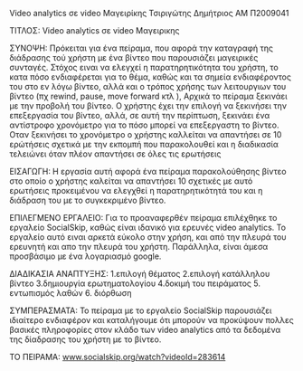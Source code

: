 Video analytics σε video Μαγειρίκης
Τσιριγώτης Δημήτριος
ΑΜ Π2009041

ΤΙΤΛΟΣ: Video analytics σε video Μαγειρικης

ΣΥΝΟΨΗ: Πρόκειται για ένα πείραμα, που αφορά την καταγραφή της διάδρασης τού χρήστη με ένα βίντεο
που παρουσιάζει μαγειρικές συνταγές. Στόχος ειναι να ελεγχεί η παρατηρητικότητα του χρήστη, το 
κατα πόσο ενδιαφέρεται για το θέμα, καθώς και τα σημεία ενδιαφέροντος του στο εν λόγω βίντεο,
αλλά και ο τρόπος χρήσης των λειτουργιων του βίντεο (πχ rewind, pause, move forward κτλ ), 
Αρχικά το πείραμα ξεκινάει με την προβολή του βίντεο. Ο χρήστης έχει την επιλογή να ξεκινήσει την 
επεξεργασία του βίντεο, αλλά, σε αυτή την περίπτωση, ξεκινάει ένα αντίστροφο χρονόμετρο για το πόσο μπορεί 
να επεξεργαστη το βίντεο. Οταν ξεκινήσει το χρονόμετρο ο χρήστης καλλείται να απαντήσει σε 10 ερώτήσεις
σχετικά με την εκπομπή που παρακολουθεί και η διαδικασία τελειώνει όταν πλέον απαντήσει σε όλες 
τις ερωτήσεις 

ΕΙΣΑΓΩΓΗ: Η εργασία αυτή αφορά ένα πείραμα παρακολούθησης βίντεο στο οποίο ο χρήστης καλείται να 
απαντήσει 10 σχετικές με αυτό ερωτήσεις προκειμένου να ελεγχθεί η παρατηρητικότητά του και η διάδραση 
του με το συγκεκριμένο βίντεο.

ΕΠΙΛΕΓΜΕΝΟ ΕΡΓΑΛΕΙΟ: Για το προαναφερθέν πείραμα επιλέχθηκε το εργαλείο SocialSkip, καθώς είναι ιδανικό 
για ερευνές video analytics. Το εργαλείο αυτό ειναι αρκετά εύκολο στην χρήση, και από την πλευρά του 
ερευνητή και απο την πλευρά του χρήστη. Παράλληλα, είναι άμεσα προσβάσιμο με ένα λογαριασμό google.

ΔΙΑΔΙΚΑΣΙΑ ΑΝΑΠΤΥΞΗΣ:
1.επιλογή θέματος
2.επιλογή κατάλληλου βίντεο
3.δημιουργία ερωτηματολογίου
4.δοκιμή του πειράματος
5. εντωπισμός λαθών 
6. διόρθωση 

ΣΥΜΠΕΡΑΣΜΑΤΑ: Το πείραμα με το εργαλείο SocialSkip παρουσιάζει ιδιαίτερο ενδιαφέρον και καταλήγουμε 
ότι μπορούν να προκύψουν πολλες βασικές πληροφορίες στον κλάδο των video analytics από τα δεδομένα της 
δίαδρασης του χρήστη με το βίντεο.

ΤΟ ΠΕΙΡΑΜΑ:
www.socialskip.org/watch?videoId=283614
